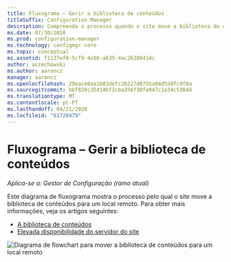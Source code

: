 ```yaml
---
title: Fluxograma – Gerir a biblioteca de conteúdos
titleSuffix: Configuration Manager
description: Compreenda o processo quando o site move a biblioteca de conteúdos para um local remoto.
ms.date: 07/30/2018
ms.prod: configuration-manager
ms.technology: configmgr-core
ms.topic: conceptual
ms.assetid: f1137ef8-5cf9-4c66-a635-4ac26380414c
author: aczechowski
ms.author: aaroncz
manager: aaroncz
ms.openlocfilehash: 29eace0aa1b83defc26227d8755a04d550fc9f8a
ms.sourcegitcommit: bbf820c35414bf2cba356f30fe047c1a34c5384d
ms.translationtype: MT
ms.contentlocale: pt-PT
ms.lasthandoff: 04/21/2020
ms.locfileid: "81720479"
---
```

# <a name="flowchart---manage-content-library"></a>Fluxograma – Gerir a biblioteca de conteúdos

*Aplica-se a: Gestor de Configuração (ramo atual)*

Este diagrama de fluxograma mostra o processo pelo qual o site move a biblioteca de conteúdos para um local remoto. Para obter mais informações, veja os artigos seguintes:  
- [A biblioteca de conteúdos](the-content-library.md)  
- [Elevada disponibilidade do servidor do site](../../servers/deploy/configure/site-server-high-availability.md)

![Diagrama de flowchart para mover a biblioteca de conteúdos para um local remoto](media/manage-content-library-flowchart.png)
